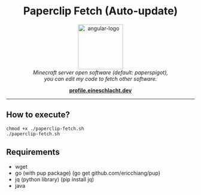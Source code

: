 <h1 align="center">Paperclip Fetch (Auto-update)</h1>

<p align="center">
  <img src="https://theminecrafthosting.com/img/JAR-Icons/papermc_logomark_500.png" alt="angular-logo" width="120px" height="120px"/>
  <br>
  <i>Minecraft server open software (default: paperspigot), <br>you can edit my code to fetch other software.</i>
  <br>
</p>

<p align="center">
  <a href="https://profile.eineschacht.dev/"><strong>profile.eineschlacht.dev</strong></a>
  <br>
</p>

<hr>

## How to execute?
```
chmod +x ./paperclip-fetch.sh
./paperclip-fetch.sh
```

## Requirements
- wget
- go (with pup package) (go get github.com/ericchiang/pup)
- jq (python library) (pip install jq)
- java
